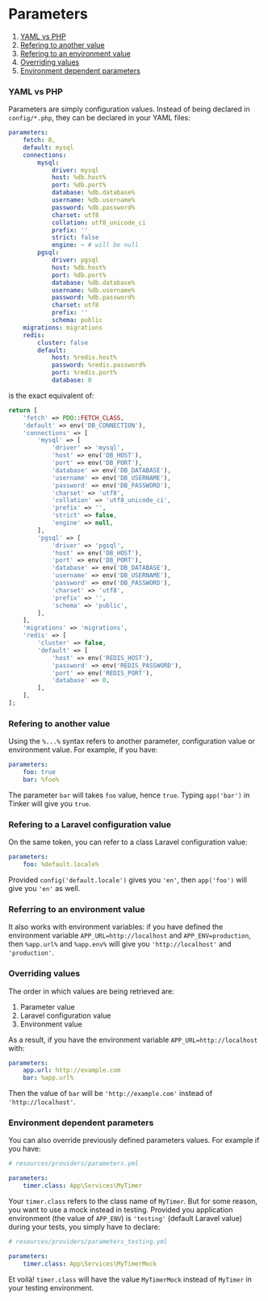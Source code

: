 # Parameters

1. [YAML vs PHP](parameters.md#yaml-vs-php)
1. [Refering to another value](#refering-to-another-value)
1. [Refering to an environment value](#refering-to-an-environment-value)
1. [Overriding values](#overriding-values)
1. [Environment dependent parameters](#environment-dependent-parameters)

### YAML vs PHP

Parameters are simply configuration values. Instead of being declared in
`config/*.php`, they can be declared in your YAML files:

```yaml
parameters:
    fetch: 8,
    default: mysql
    connections:
        mysql:
            driver: mysql
            host: %db.host%
            port: %db.port%
            database: %db.database%
            username: %db.username%
            password: %db.password%
            charset: utf8
            collation: utf8_unicode_ci
            prefix: ''
            strict: false
            engine: ~ # will be null
        pgsql:
            driver: pgsql
            host: %db.host%
            port: %db.port%
            database: %db.database%
            username: %db.username%
            password: %db.password%
            charset: utf8
            prefix: ''
            schema: public
    migrations: migrations
    redis:
        cluster: false
        default:
            host: %redis.host%
            password: %redis.password%
            port: %redis.port%
            database: 0
```

is the exact equivalent of:

```php
return [
    'fetch' => PDO::FETCH_CLASS,
    'default' => env('DB_CONNECTION'),
    'connections' => [
        'mysql' => [
            'driver' => 'mysql',
            'host' => env('DB_HOST'),
            'port' => env('DB_PORT'),
            'database' => env('DB_DATABASE'),
            'username' => env('DB_USERNAME'),
            'password' => env('DB_PASSWORD'),
            'charset' => 'utf8',
            'collation' => 'utf8_unicode_ci',
            'prefix' => '',
            'strict' => false,
            'engine' => null,
        ],
        'pgsql' => [
            'driver' => 'pgsql',
            'host' => env('DB_HOST'),
            'port' => env('DB_PORT'),
            'database' => env('DB_DATABASE'),
            'username' => env('DB_USERNAME'),
            'password' => env('DB_PASSWORD'),
            'charset' => 'utf8',
            'prefix' => '',
            'schema' => 'public',
        ],
    ],
    'migrations' => 'migrations',
    'redis' => [
        'cluster' => false,
        'default' => [
            'host' => env('REDIS_HOST'),
            'password' => env('REDIS_PASSWORD'),
            'port' => env('REDIS_PORT'),
            'database' => 0,
        ],
    ],
];
```

### Refering to another value

Using the `%...%` syntax refers to another parameter, configuration value or
environment value. For example, if you have:

```yaml
parameters:
    foo: true
    bar: %foo%
```

The parameter `bar` will takes `foo` value, hence `true`. Typing `app('bar')`
in Tinker will give you `true`.

### Refering to a Laravel configuration value

On the same token, you can refer to a class Laravel configuration value:

```yaml
parameters:
    foo: %default.locale%
```

Provided `config('default.locale')` gives you `'en'`, then `app('foo')` will give
you `'en'` as well.

### Referring to an environment value

It also works with environment variables: if you have defined the environment
variable `APP_URL=http://localhost` and `APP_ENV=production`, then `%app.url%`
and `%app.env%` will give you `'http://localhost'` and `'production'`.

### Overriding values

The order in which values are being retrieved are:

1. Parameter value
2. Laravel configuration value
3. Environment value

As a result, if you have the environment variable `APP_URL=http://localhost`
with:

```yaml
parameters:
    app.url: http://example.com
    bar: %app.url%
```

Then the value of `bar` will be `'http://example.com'` instead of
`'http://localhost'`.

### Environment dependent parameters

You can also override previously defined parameters values. For example if you
have:

```yaml
# resources/providers/parameters.yml

parameters:
    timer.class: App\Services\MyTimer
```

Your `timer.class` refers to the class name of `MyTimer`. But for some reason,
you want to use a mock instead in testing. Provided you application environment
(the value of `APP_ENV`) is `'testing'` (default Laravel value) during your
tests, you simply have to declare:

```yaml
# resources/providers/parameters_testing.yml

parameters:
    timer.class: App\Services\MyTimerMock
```

Et voilà! `timer.class` will have the value `MyTimerMock` instead of `MyTimer`
in your testing environment.
